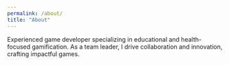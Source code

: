 ```yaml
---
permalink: /about/
title: "About"
---
```


Experienced game developer specializing in educational and health-focused gamification. As a team leader, I drive collaboration and innovation, crafting impactful games.